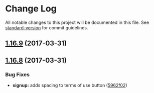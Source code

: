 # Change Log

All notable changes to this project will be documented in this file. See [standard-version](https://github.com/conventional-changelog/standard-version) for commit guidelines.

<a name="1.16.9"></a>
## [1.16.9](https://github.com/PeerioTechnologies/peerio-desktop/compare/v1.16.8...v1.16.9) (2017-03-31)



<a name="1.16.8"></a>
## [1.16.8](https://github.com/PeerioTechnologies/peerio-desktop/compare/v1.16.6...v1.16.8) (2017-03-31)


### Bug Fixes

* **signup:** adds spacing to terms of use button ([5962f02](https://github.com/PeerioTechnologies/peerio-desktop/commit/5962f02))
